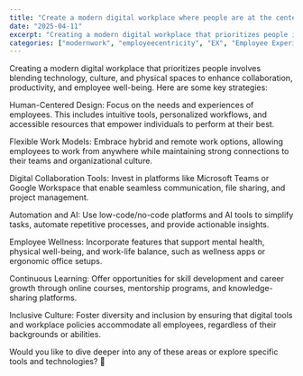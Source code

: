 ```yaml
---
title: "Create a modern digital workplace where people are at the center"
date: "2025-04-11"
excerpt: "Creating a modern digital workplace that prioritizes people involves blending technology, culture, and physical spaces to enhance collaboration, productivity, and employee well-being. Here are some key strategies:"
categories: ["modernwork", "employeecentricity", "EX", "Employee Experience", "Modern Work Environement"]
---
```


Creating a modern digital workplace that prioritizes people involves blending technology, culture, and physical spaces to enhance collaboration, productivity, and employee well-being. Here are some key strategies:

Human-Centered Design: Focus on the needs and experiences of employees. This includes intuitive tools, personalized workflows, and accessible resources that empower individuals to perform at their best.

Flexible Work Models: Embrace hybrid and remote work options, allowing employees to work from anywhere while maintaining strong connections to their teams and organizational culture.

Digital Collaboration Tools: Invest in platforms like Microsoft Teams or Google Workspace that enable seamless communication, file sharing, and project management.

Automation and AI: Use low-code/no-code platforms and AI tools to simplify tasks, automate repetitive processes, and provide actionable insights.

Employee Wellness: Incorporate features that support mental health, physical well-being, and work-life balance, such as wellness apps or ergonomic office setups.

Continuous Learning: Offer opportunities for skill development and career growth through online courses, mentorship programs, and knowledge-sharing platforms.

Inclusive Culture: Foster diversity and inclusion by ensuring that digital tools and workplace policies accommodate all employees, regardless of their backgrounds or abilities.

Would you like to dive deeper into any of these areas or explore specific tools and technologies? 🚀